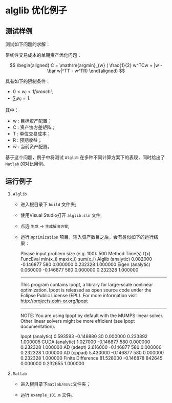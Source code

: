 # alglib 优化例子

## 测试样例

测试如下问题的求解：

带线性交易成本的单期资产优化问题：

$$
\begin{aligned}
    C = \mathrm{argmin}_{w} ( \frac{1}{2} w^TCw + |w - \bar w|^TT - w^TR)
\end{aligned}
$$

具有如下的限制条件：

* $0 < w_i < 1 for each i,$
* $\sum_i w_i = 1.$

其中：

* w : 目标资产配置；
* C : 资产协方差矩阵；
* T : 单位交易成本；
* R : 预期收益；
* $\bar w$ : 当前资产配置。


基于这个问题，例子中将测试 ``Alglib`` 在多种不同计算方案下的表现，同时给出了 ``Matlab`` 的对比用例。

运行例子
--------------------------

1. ``Alglib``

   * 进入根目录下 ``build`` 文件夹;

   * 使用Visual Studio打开 ``alglib.sln`` 文件;
    
   * 点选 ``生成`` -> ``生成解决方案``;
    
   * 运行 ``Optimization`` 项目，输入资产数目之后，会有类似如下的运行结果：

        Please input problem size (e.g. 100): 500
        Method                   Time(s)       f(x)          FuncEval      min(x_i)      max(x_i)      sum(x_i)
        Alglib (analytic)        0.082000      -0.146877     580           0.000000      0.232328      1.000000
        Eigen (analytic)         0.060000      -0.146877     580           0.000000      0.232328      1.000000

        ******************************************************************************
        This program contains Ipopt, a library for large-scale nonlinear optimization.
        Ipopt is released as open source code under the Eclipse Public License (EPL).
                For more information visit http://projects.coin-or.org/Ipopt
        ******************************************************************************

        NOTE: You are using Ipopt by default with the MUMPS linear solver.
        Other linear solvers might be more efficient (see Ipopt documentation).


        Ipopt (analytic)         0.593593      -0.146880     30            0.000000      0.233892      1.000005
        CUDA (analytic)          1.027000      -0.146877     580           0.000000      0.232328      1.000000
        AD (adept)               2.616000      -0.146877     580           0.000000      0.232328      1.000000
        AD (cppad)               5.430000      -0.146877     580           0.000000      0.232328      1.000000
        Finite Difference        81.528000     -0.146878     842645        0.000000      0.232655      1.000000


2. ``Matlab``

   * 进入根目录下``matlab/msvc``文件夹；
    
   * 运行 ``example_101.m`` 文件。
